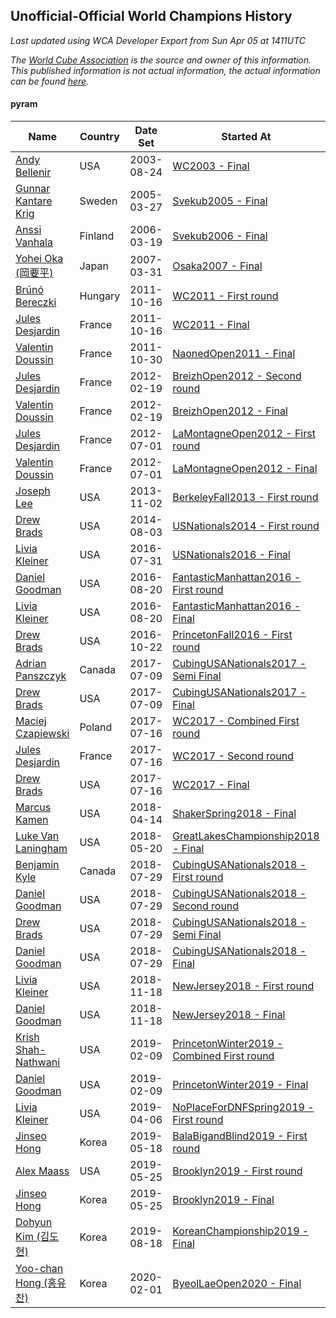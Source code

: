 ## Unofficial-Official World Champions History

*Last updated using WCA Developer Export from Sun Apr 05 at 1411UTC*

*The [World Cube Association](https://www.worldcubeassociation.org) is the source and owner of this information. This published information is not actual information, the actual information can be found [here](https://www.worldcubeassociation.org/results).*

#### pyram

|Name|Country|Date Set|Started At|Ended At|Days Held|  
|--|--|--|--|--|--|  
|[Andy Bellenir](https://www.worldcubeassociation.org/persons/2003BELL01)|USA|2003-08-24|[WC2003 - Final](https://www.worldcubeassociation.org/competitions/WC2003/results/all#epyram_f)|1 year after [WC2003](https://www.worldcubeassociation.org/competitions/WC2003/results/all#epyram_f)|366|  
|[Gunnar Kantare Krig](https://www.worldcubeassociation.org/persons/2004KRIG01)|Sweden|2005-03-27|[Svekub2005 - Final](https://www.worldcubeassociation.org/competitions/Svekub2005/results/all#epyram_f)|[Svekub2006 - Final](https://www.worldcubeassociation.org/competitions/Svekub2006/results/all#epyram_f)|357|  
|[Anssi Vanhala](https://www.worldcubeassociation.org/persons/2005VANH01)|Finland|2006-03-19|[Svekub2006 - Final](https://www.worldcubeassociation.org/competitions/Svekub2006/results/all#epyram_f)|1 year after [Svekub2006](https://www.worldcubeassociation.org/competitions/Svekub2006/results/all#epyram_f)|365|  
|[Yohei Oka (岡要平)](https://www.worldcubeassociation.org/persons/2006OKAY01)|Japan|2007-03-31|[Osaka2007 - Final](https://www.worldcubeassociation.org/competitions/Osaka2007/results/all#epyram_f)|[WC2011 - First round](https://www.worldcubeassociation.org/competitions/WC2011/results/all#epyram_1)|1660|  
|[Brúnó Bereczki](https://www.worldcubeassociation.org/persons/2008BERE01)|Hungary|2011-10-16|[WC2011 - First round](https://www.worldcubeassociation.org/competitions/WC2011/results/all#epyram_1)|[WC2011 - Final](https://www.worldcubeassociation.org/competitions/WC2011/results/all#epyram_f)|0|  
|[Jules Desjardin](https://www.worldcubeassociation.org/persons/2010DESJ01)|France|2011-10-16|[WC2011 - Final](https://www.worldcubeassociation.org/competitions/WC2011/results/all#epyram_f)|[NaonedOpen2011 - Final](https://www.worldcubeassociation.org/competitions/NaonedOpen2011/results/all#epyram_f)|14|  
|[Valentin Doussin](https://www.worldcubeassociation.org/persons/2009DOUS03)|France|2011-10-30|[NaonedOpen2011 - Final](https://www.worldcubeassociation.org/competitions/NaonedOpen2011/results/all#epyram_f)|[BreizhOpen2012 - Second round](https://www.worldcubeassociation.org/competitions/BreizhOpen2012/results/all#epyram_2)|112|  
|[Jules Desjardin](https://www.worldcubeassociation.org/persons/2010DESJ01)|France|2012-02-19|[BreizhOpen2012 - Second round](https://www.worldcubeassociation.org/competitions/BreizhOpen2012/results/all#epyram_2)|[BreizhOpen2012 - Final](https://www.worldcubeassociation.org/competitions/BreizhOpen2012/results/all#epyram_f)|0|  
|[Valentin Doussin](https://www.worldcubeassociation.org/persons/2009DOUS03)|France|2012-02-19|[BreizhOpen2012 - Final](https://www.worldcubeassociation.org/competitions/BreizhOpen2012/results/all#epyram_f)|[LaMontagneOpen2012 - First round](https://www.worldcubeassociation.org/competitions/LaMontagneOpen2012/results/all#epyram_1)|133|  
|[Jules Desjardin](https://www.worldcubeassociation.org/persons/2010DESJ01)|France|2012-07-01|[LaMontagneOpen2012 - First round](https://www.worldcubeassociation.org/competitions/LaMontagneOpen2012/results/all#epyram_1)|[LaMontagneOpen2012 - Final](https://www.worldcubeassociation.org/competitions/LaMontagneOpen2012/results/all#epyram_f)|0|  
|[Valentin Doussin](https://www.worldcubeassociation.org/persons/2009DOUS03)|France|2012-07-01|[LaMontagneOpen2012 - Final](https://www.worldcubeassociation.org/competitions/LaMontagneOpen2012/results/all#epyram_f)|1 year after [NaonedOpen2012](https://www.worldcubeassociation.org/competitions/NaonedOpen2012/results/all#epyram_f)|484|  
|[Joseph Lee](https://www.worldcubeassociation.org/persons/2012LEEJ06)|USA|2013-11-02|[BerkeleyFall2013 - First round](https://www.worldcubeassociation.org/competitions/BerkeleyFall2013/results/all#epyram_1)|[USNationals2014 - First round](https://www.worldcubeassociation.org/competitions/USNationals2014/results/all#epyram_1)|274|  
|[Drew Brads](https://www.worldcubeassociation.org/persons/2010BRAD01)|USA|2014-08-03|[USNationals2014 - First round](https://www.worldcubeassociation.org/competitions/USNationals2014/results/all#epyram_1)|[USNationals2016 - Final](https://www.worldcubeassociation.org/competitions/USNationals2016/results/all#epyram_f)|728|  
|[Livia Kleiner](https://www.worldcubeassociation.org/persons/2013KLEI03)|USA|2016-07-31|[USNationals2016 - Final](https://www.worldcubeassociation.org/competitions/USNationals2016/results/all#epyram_f)|[FantasticManhattan2016 - First round](https://www.worldcubeassociation.org/competitions/FantasticManhattan2016/results/all#epyram_1)|20|  
|[Daniel Goodman](https://www.worldcubeassociation.org/persons/2013GOOD01)|USA|2016-08-20|[FantasticManhattan2016 - First round](https://www.worldcubeassociation.org/competitions/FantasticManhattan2016/results/all#epyram_1)|[FantasticManhattan2016 - Final](https://www.worldcubeassociation.org/competitions/FantasticManhattan2016/results/all#epyram_f)|0|  
|[Livia Kleiner](https://www.worldcubeassociation.org/persons/2013KLEI03)|USA|2016-08-20|[FantasticManhattan2016 - Final](https://www.worldcubeassociation.org/competitions/FantasticManhattan2016/results/all#epyram_f)|[PrincetonFall2016 - First round](https://www.worldcubeassociation.org/competitions/PrincetonFall2016/results/all#epyram_1)|63|  
|[Drew Brads](https://www.worldcubeassociation.org/persons/2010BRAD01)|USA|2016-10-22|[PrincetonFall2016 - First round](https://www.worldcubeassociation.org/competitions/PrincetonFall2016/results/all#epyram_1)|[CubingUSANationals2017 - Semi Final](https://www.worldcubeassociation.org/competitions/CubingUSANationals2017/results/all#epyram_3)|260|  
|[Adrian Panszczyk](https://www.worldcubeassociation.org/persons/2015PANS01)|Canada|2017-07-09|[CubingUSANationals2017 - Semi Final](https://www.worldcubeassociation.org/competitions/CubingUSANationals2017/results/all#epyram_3)|[CubingUSANationals2017 - Final](https://www.worldcubeassociation.org/competitions/CubingUSANationals2017/results/all#epyram_f)|0|  
|[Drew Brads](https://www.worldcubeassociation.org/persons/2010BRAD01)|USA|2017-07-09|[CubingUSANationals2017 - Final](https://www.worldcubeassociation.org/competitions/CubingUSANationals2017/results/all#epyram_f)|[WC2017 - Combined First round](https://www.worldcubeassociation.org/competitions/WC2017/results/all#epyram_d)|7|  
|[Maciej Czapiewski](https://www.worldcubeassociation.org/persons/2014CZAP01)|Poland|2017-07-16|[WC2017 - Combined First round](https://www.worldcubeassociation.org/competitions/WC2017/results/all#epyram_d)|[WC2017 - Second round](https://www.worldcubeassociation.org/competitions/WC2017/results/all#epyram_2)|0|  
|[Jules Desjardin](https://www.worldcubeassociation.org/persons/2010DESJ01)|France|2017-07-16|[WC2017 - Second round](https://www.worldcubeassociation.org/competitions/WC2017/results/all#epyram_2)|[WC2017 - Final](https://www.worldcubeassociation.org/competitions/WC2017/results/all#epyram_f)|0|  
|[Drew Brads](https://www.worldcubeassociation.org/persons/2010BRAD01)|USA|2017-07-16|[WC2017 - Final](https://www.worldcubeassociation.org/competitions/WC2017/results/all#epyram_f)|[ShakerSpring2018 - Final](https://www.worldcubeassociation.org/competitions/ShakerSpring2018/results/all#epyram_f)|272|  
|[Marcus Kamen](https://www.worldcubeassociation.org/persons/2015KAME02)|USA|2018-04-14|[ShakerSpring2018 - Final](https://www.worldcubeassociation.org/competitions/ShakerSpring2018/results/all#epyram_f)|[GreatLakesChampionship2018 - Final](https://www.worldcubeassociation.org/competitions/GreatLakesChampionship2018/results/all#epyram_f)|36|  
|[Luke Van Laningham](https://www.worldcubeassociation.org/persons/2015VANL01)|USA|2018-05-20|[GreatLakesChampionship2018 - Final](https://www.worldcubeassociation.org/competitions/GreatLakesChampionship2018/results/all#epyram_f)|[CubingUSANationals2018 - First round](https://www.worldcubeassociation.org/competitions/CubingUSANationals2018/results/all#epyram_1)|70|  
|[Benjamin Kyle](https://www.worldcubeassociation.org/persons/2016KYLE01)|Canada|2018-07-29|[CubingUSANationals2018 - First round](https://www.worldcubeassociation.org/competitions/CubingUSANationals2018/results/all#epyram_1)|[CubingUSANationals2018 - Second round](https://www.worldcubeassociation.org/competitions/CubingUSANationals2018/results/all#epyram_2)|0|  
|[Daniel Goodman](https://www.worldcubeassociation.org/persons/2013GOOD01)|USA|2018-07-29|[CubingUSANationals2018 - Second round](https://www.worldcubeassociation.org/competitions/CubingUSANationals2018/results/all#epyram_2)|[CubingUSANationals2018 - Semi Final](https://www.worldcubeassociation.org/competitions/CubingUSANationals2018/results/all#epyram_3)|0|  
|[Drew Brads](https://www.worldcubeassociation.org/persons/2010BRAD01)|USA|2018-07-29|[CubingUSANationals2018 - Semi Final](https://www.worldcubeassociation.org/competitions/CubingUSANationals2018/results/all#epyram_3)|[CubingUSANationals2018 - Final](https://www.worldcubeassociation.org/competitions/CubingUSANationals2018/results/all#epyram_f)|0|  
|[Daniel Goodman](https://www.worldcubeassociation.org/persons/2013GOOD01)|USA|2018-07-29|[CubingUSANationals2018 - Final](https://www.worldcubeassociation.org/competitions/CubingUSANationals2018/results/all#epyram_f)|[NewJersey2018 - First round](https://www.worldcubeassociation.org/competitions/NewJersey2018/results/all#epyram_1)|112|  
|[Livia Kleiner](https://www.worldcubeassociation.org/persons/2013KLEI03)|USA|2018-11-18|[NewJersey2018 - First round](https://www.worldcubeassociation.org/competitions/NewJersey2018/results/all#epyram_1)|[NewJersey2018 - Final](https://www.worldcubeassociation.org/competitions/NewJersey2018/results/all#epyram_f)|0|  
|[Daniel Goodman](https://www.worldcubeassociation.org/persons/2013GOOD01)|USA|2018-11-18|[NewJersey2018 - Final](https://www.worldcubeassociation.org/competitions/NewJersey2018/results/all#epyram_f)|[PrincetonWinter2019 - Combined First round](https://www.worldcubeassociation.org/competitions/PrincetonWinter2019/results/all#epyram_d)|83|  
|[Krish Shah-Nathwani](https://www.worldcubeassociation.org/persons/2015SHAH09)|USA|2019-02-09|[PrincetonWinter2019 - Combined First round](https://www.worldcubeassociation.org/competitions/PrincetonWinter2019/results/all#epyram_d)|[PrincetonWinter2019 - Final](https://www.worldcubeassociation.org/competitions/PrincetonWinter2019/results/all#epyram_f)|0|  
|[Daniel Goodman](https://www.worldcubeassociation.org/persons/2013GOOD01)|USA|2019-02-09|[PrincetonWinter2019 - Final](https://www.worldcubeassociation.org/competitions/PrincetonWinter2019/results/all#epyram_f)|[NoPlaceForDNFSpring2019 - First round](https://www.worldcubeassociation.org/competitions/NoPlaceForDNFSpring2019/results/all#epyram_1)|56|  
|[Livia Kleiner](https://www.worldcubeassociation.org/persons/2013KLEI03)|USA|2019-04-06|[NoPlaceForDNFSpring2019 - First round](https://www.worldcubeassociation.org/competitions/NoPlaceForDNFSpring2019/results/all#epyram_1)|[BalaBigandBlind2019 - First round](https://www.worldcubeassociation.org/competitions/BalaBigandBlind2019/results/all#epyram_1)|42|  
|[Jinseo Hong](https://www.worldcubeassociation.org/persons/2017HONG17)|Korea|2019-05-18|[BalaBigandBlind2019 - First round](https://www.worldcubeassociation.org/competitions/BalaBigandBlind2019/results/all#epyram_1)|[Brooklyn2019 - First round](https://www.worldcubeassociation.org/competitions/Brooklyn2019/results/all#epyram_1)|7|  
|[Alex Maass](https://www.worldcubeassociation.org/persons/2011MAAS01)|USA|2019-05-25|[Brooklyn2019 - First round](https://www.worldcubeassociation.org/competitions/Brooklyn2019/results/all#epyram_1)|[Brooklyn2019 - Final](https://www.worldcubeassociation.org/competitions/Brooklyn2019/results/all#epyram_f)|0|  
|[Jinseo Hong](https://www.worldcubeassociation.org/persons/2017HONG17)|Korea|2019-05-25|[Brooklyn2019 - Final](https://www.worldcubeassociation.org/competitions/Brooklyn2019/results/all#epyram_f)|[KoreanChampionship2019 - Final](https://www.worldcubeassociation.org/competitions/KoreanChampionship2019/results/all#epyram_f)|85|  
|[Dohyun Kim (김도현)](https://www.worldcubeassociation.org/persons/2013KIMD01)|Korea|2019-08-18|[KoreanChampionship2019 - Final](https://www.worldcubeassociation.org/competitions/KoreanChampionship2019/results/all#epyram_f)|[ByeolLaeOpen2020 - Final](https://www.worldcubeassociation.org/competitions/ByeolLaeOpen2020/results/all#epyram_f)|167|  
|[Yoo-chan Hong (홍유찬)](https://www.worldcubeassociation.org/persons/2016HONG03)|Korea|2020-02-01|[ByeolLaeOpen2020 - Final](https://www.worldcubeassociation.org/competitions/ByeolLaeOpen2020/results/all#epyram_f)|Ongoing|64|  
